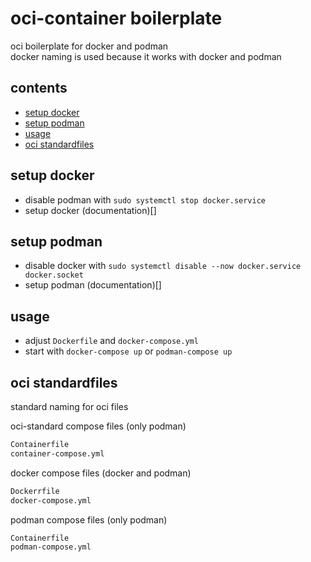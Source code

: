 
<!-- omit in toc -->
# oci-container boilerplate

oci boilerplate for docker and podman  
docker naming is used because it works with docker and podman

<!-- omit in toc -->
## contents

- [setup docker](#setup-docker)
- [setup podman](#setup-podman)
- [usage](#usage)
- [oci standardfiles](#oci-standardfiles)

## setup docker

- disable podman with `sudo systemctl stop docker.service`
- setup docker (documentation)[]

## setup podman

- disable docker with `sudo systemctl disable --now docker.service docker.socket`
- setup podman (documentation)[]

## usage

- adjust `Dockerfile` and `docker-compose.yml`
- start with `docker-compose up` or `podman-compose up`

## oci standardfiles

standard naming for oci files  

oci-standard compose files (only podman)

```sh
Containerfile
container-compose.yml
```

docker compose files (docker and podman)

```sh
Dockerrfile
docker-compose.yml
```

podman compose files (only podman)

```sh
Containerfile
podman-compose.yml
```
